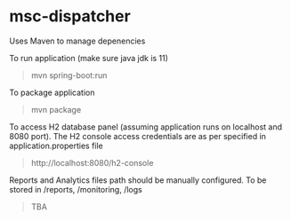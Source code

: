 # msc-dispatcher

Uses Maven to manage depenencies

To run application (make sure java jdk is 11)
> mvn spring-boot:run

To package application 
> mvn package 

To access H2 database panel (assuming application runs on localhost and 8080 port).
The H2 console access credentials are as per specified in application.properties file
> http://localhost:8080/h2-console 

 Reports and Analytics files path should be manually configured. 
 To be stored in <PATH>/reports, <PATH>/monitoring, <PATH>/logs  
 > TBA
 
 
